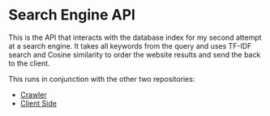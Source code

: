 # Search Engine API

This is the API that interacts with the database index for my second attempt at a search engine. It takes all keywords from the query and uses TF-IDF search and Cosine similarity to order the website results and send the back to the client.

This runs in conjunction with the other two repositories:
- [Crawler](https://github.com/conaticus/search-engine-crawler)
- [Client Side](https://github.com/conaticus/search-engine-client)
